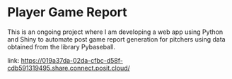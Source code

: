 # Player Game Report
This is an ongoing project where I am developing a web app using Python and Shiny to automate post game report generation for pitchers using data obtained from the library Pybaseball.

link: https://019a37da-02da-cfbc-d58f-cdb591319495.share.connect.posit.cloud/
